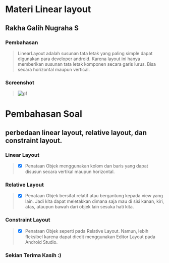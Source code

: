 # Materi Linear layout
## Rakha Galih Nugraha S
### Pembahasan
> LinearLayout adalah susunan tata letak yang paling simple dapat digunakan para
developer android. Karena layout ini hanya memberikan susunan tata letak komponen secara
garis lurus. Bisa secara horizontal maupun vertical.
### Screenshot
> ![p1](https://user-images.githubusercontent.com/54633534/107318497-7cd46180-6acf-11eb-8b78-bc70f5f591e5.jpg)

# Pembahasan Soal
##  perbedaan linear layout, relative layout, dan constraint layout.

### Linear Layout
> - [x] Penataan Objek menggunakan kolom dan baris yang dapat disusun secara vertikal maupun horizontal.
### Relative Layout
> - [x] Penataan Objek bersifat relatif atau bergantung kepada view yang lain. Jadi kita dapat meletakkan dimana saja mau di sisi kanan, kiri, atas, ataupun bawah dari objek lain sesuka hati kita.
### Constraint Layout
> - [x] Penataan Objek seperti pada Relative Layout. Namun, lebih fleksibel karena dapat diedit menggunakan Editor Layout pada Android Studio.


### Sekian Terima Kasih :)
